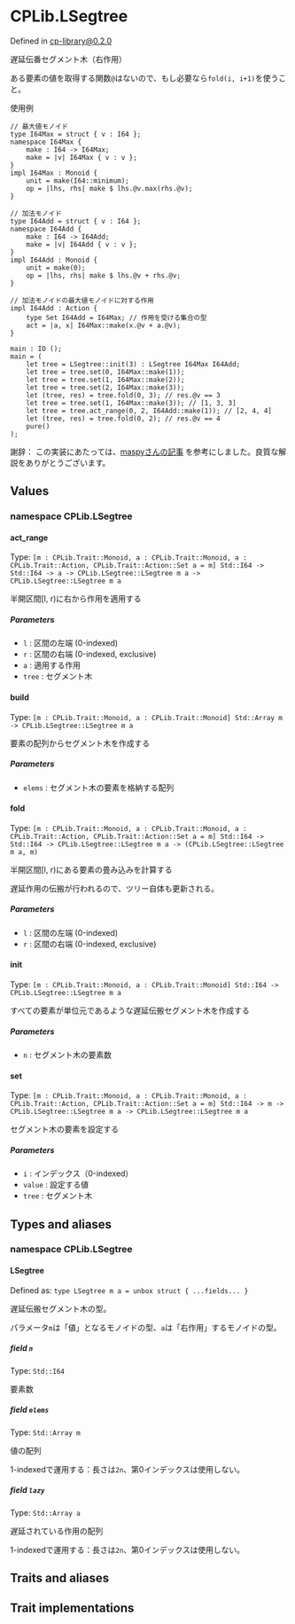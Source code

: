 # CPLib.LSegtree

Defined in cp-library@0.2.0

遅延伝番セグメント木（右作用）

ある要素の値を取得する関数`@`はないので、もし必要なら`fold(i, i+1)`を使うこと。

使用例
```
// 最大値モノイド
type I64Max = struct { v : I64 };
namespace I64Max {
    make : I64 -> I64Max;
    make = |v| I64Max { v : v };
}
impl I64Max : Monoid {
    unit = make(I64::minimum);
    op = |lhs, rhs| make $ lhs.@v.max(rhs.@v);
}

// 加法モノイド
type I64Add = struct { v : I64 };
namespace I64Add {
    make : I64 -> I64Add;
    make = |v| I64Add { v : v };
}
impl I64Add : Monoid {
    unit = make(0);
    op = |lhs, rhs| make $ lhs.@v + rhs.@v;
}

// 加法モノイドの最大値モノイドに対する作用
impl I64Add : Action {
    type Set I64Add = I64Max; // 作用を受ける集合の型
    act = |a, x| I64Max::make(x.@v + a.@v);
}

main : IO ();
main = (
    let tree = LSegtree::init(3) : LSegtree I64Max I64Add;
    let tree = tree.set(0, I64Max::make(1));
    let tree = tree.set(1, I64Max::make(2));
    let tree = tree.set(2, I64Max::make(3));
    let (tree, res) = tree.fold(0, 3); // res.@v == 3
    let tree = tree.set(1, I64Max::make(3)); // [1, 3, 3]
    let tree = tree.act_range(0, 2, I64Add::make(1)); // [2, 4, 4]
    let (tree, res) = tree.fold(0, 2); // res.@v == 4
    pure()
);
```

謝辞：
この実装にあたっては、[maspyさんの記事](https://maspypy.com/segment-tree-%e3%81%ae%e3%81%8a%e5%8b%89%e5%bc%b72) を参考にしました。良質な解説をありがとうございます。

## Values

### namespace CPLib.LSegtree

#### act_range

Type: `[m : CPLib.Trait::Monoid, a : CPLib.Trait::Monoid, a : CPLib.Trait::Action, CPLib.Trait::Action::Set a = m] Std::I64 -> Std::I64 -> a -> CPLib.LSegtree::LSegtree m a -> CPLib.LSegtree::LSegtree m a`

半開区間[l, r)に右から作用を適用する

##### Parameters

- `l` : 区間の左端 (0-indexed)
- `r` : 区間の右端 (0-indexed, exclusive)
- `a` : 適用する作用
- `tree` : セグメント木

#### build

Type: `[m : CPLib.Trait::Monoid, a : CPLib.Trait::Monoid] Std::Array m -> CPLib.LSegtree::LSegtree m a`

要素の配列からセグメント木を作成する

##### Parameters

- `elems` : セグメント木の要素を格納する配列

#### fold

Type: `[m : CPLib.Trait::Monoid, a : CPLib.Trait::Monoid, a : CPLib.Trait::Action, CPLib.Trait::Action::Set a = m] Std::I64 -> Std::I64 -> CPLib.LSegtree::LSegtree m a -> (CPLib.LSegtree::LSegtree m a, m)`

半開区間[l, r)にある要素の畳み込みを計算する

遅延作用の伝搬が行われるので、ツリー自体も更新される。

##### Parameters

- `l` : 区間の左端 (0-indexed)
- `r` : 区間の右端 (0-indexed, exclusive)

#### init

Type: `[m : CPLib.Trait::Monoid, a : CPLib.Trait::Monoid] Std::I64 -> CPLib.LSegtree::LSegtree m a`

すべての要素が単位元であるような遅延伝搬セグメント木を作成する

##### Parameters

- `n` : セグメント木の要素数

#### set

Type: `[m : CPLib.Trait::Monoid, a : CPLib.Trait::Monoid, a : CPLib.Trait::Action, CPLib.Trait::Action::Set a = m] Std::I64 -> m -> CPLib.LSegtree::LSegtree m a -> CPLib.LSegtree::LSegtree m a`

セグメント木の要素を設定する

##### Parameters

- `i` : インデックス（0-indexed）
- `value` : 設定する値
- `tree` : セグメント木

## Types and aliases

### namespace CPLib.LSegtree

#### LSegtree

Defined as: `type LSegtree m a = unbox struct { ...fields... }`

遅延伝搬セグメント木の型。

パラメータ`m`は「値」となるモノイドの型、`a`は「右作用」するモノイドの型。

##### field `n`

Type: `Std::I64`

要素数

##### field `elems`

Type: `Std::Array m`

値の配列

1-indexedで運用する：長さは`2n`、第0インデックスは使用しない。

##### field `lazy`

Type: `Std::Array a`

遅延されている作用の配列

1-indexedで運用する：長さは`2n`、第0インデックスは使用しない。

## Traits and aliases

## Trait implementations